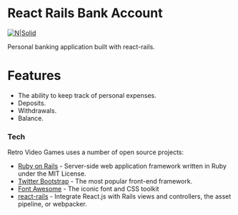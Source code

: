 # React Rails Bank Account

[![N|Solid](https://d2lm6fxwu08ot6.cloudfront.net/img-thumbs/960w/4O4FZUVSIU.jpg)](https://wills-accounts.herokuapp.com/)

Personal banking application built with react-rails.

# Features

  - The ability to keep track of personal expenses. 
  - Deposits.
  - Withdrawals.
  - Balance.
  
### Tech

Retro Video Games uses a number of open source projects:

* [Ruby on Rails](http://rubyonrails.org/) - Server-side web application framework written in Ruby under the MIT License.
* [Twitter Bootstrap](http://getbootstrap.com/) - The most popular front-end framework.
* [Font Awesome](http://fontawesome.io/) - The iconic font and CSS toolkit
* [react-rails](https://github.com/reactjs/react-rails) - Integrate React.js with Rails views and controllers, the asset pipeline, or webpacker.


